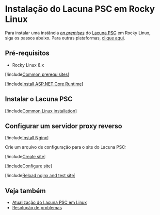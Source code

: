 ﻿# Instalação do Lacuna PSC em Rocky Linux

Para instalar uma instância [*on premises*](../index.md) do [Lacuna PSC](../../index.md) em Rocky Linux, siga os passos abaixo. Para outras plataformas, [clique aqui](../index.md).

## Pré-requisitos

* Rocky Linux 8.x

[!include[Common prerequisites](../includes/common-requisites.md)]

[!include[Install ASP.NET Core Runtime](../../../includes/linux/rocky/install-aspnetcore-31.md)]

<!--
[!include[Install dependencies](../../../includes/linux/ubuntu/install-dependencies.md)]
-->

## Instalar o Lacuna PSC

[!include[Common Linux installation](includes/common-linux-install.md)]

## Configurar um servidor proxy reverso

[!include[Install Nginx](../../../includes/linux/rocky/install-nginx.md)]

Crie um arquivo de configuração para o site do Lacuna PSC:

[!include[Create site](../../../../../includes/psc/rocky/create-site.md)]

[!include[Configure site](includes/configure-site.md)]

[!include[Reload nginx and test site](includes/reload-and-test.md)]

## Veja também

* [Atualização do Lacuna PSC em Linux](update.md)
* [Resolução de problemas](troubleshoot/index.md)
